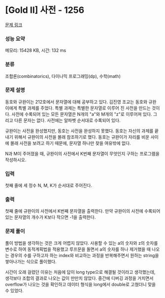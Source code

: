 # [Gold II] 사전 - 1256 

[문제 링크](https://www.acmicpc.net/problem/1256) 

### 성능 요약

메모리: 15428 KB, 시간: 132 ms

### 분류

조합론(combinatorics), 다이나믹 프로그래밍(dp), 수학(math)

### 문제 설명

<p>동호와 규완이는 212호에서 문자열에 대해 공부하고 있다. 김진영 조교는 동호와 규완이에게 특별 과제를 주었다. 특별 과제는 특별한 문자열로 이루어 진 사전을 만드는 것이다. 사전에 수록되어 있는 모든 문자열은 N개의 "a"와 M개의 "z"로 이루어져 있다. 그리고 다른 문자는 없다. 사전에는 알파벳 순서대로 수록되어 있다.</p>

<p>규완이는 사전을 완성했지만, 동호는 사전을 완성하지 못했다. 동호는 자신의 과제를 끝내기 위해서 규완이의 사전을 몰래 참조하기로 했다. 동호는 규완이가 자리를 비운 사이에 몰래 사전을 보려고 하기 때문에, 문자열 하나만 찾을 여유밖에 없다.</p>

<p>N과 M이 주어졌을 때, 규완이의 사전에서 K번째 문자열이 무엇인지 구하는 프로그램을 작성하시오.</p>

### 입력 

 <p>첫째 줄에 세 정수 N, M, K가 순서대로 주어진다.</p>

### 출력 

 <p>첫째 줄에 규완이의 사전에서 K번째 문자열을 출력한다. 만약 규완이의 사전에 수록되어 있는 문자열의 개수가 K보다 작으면 -1을 출력한다.</p>


### 문제 풀이

<p> 풀이 방법을 생각하는 것은 크게 어렵지 않았다. 사용할 수 있는 a의 숫자와 z의 숫자를 변수로 하여 동적계획법을 적용했고 루프문을 돌면서 a의 숫자를 하나 제거했을 때 나오는 경우의 수를 구하고자 하는 index와 비교하는 과정을 반복해주면서 원하는 string을 쌓아나가는 식으로 풀이했다.</p>
<p> 시간이 오래 걸렸던 이유는 처음에 답이 long type으로 해결될 것이라고 생각했는데, 생각보다 조합의 결과로 나오는 값이 만만치 않았다. 중간에 디버깅 과정을 거치면서 overflow가 나오는 것을 확인하고 데이터 형식을 long에서 double로 고쳤더니 맞을 수 있었다.</p>
